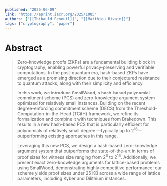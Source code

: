 ```yaml
---
published: "2025-06-09"
link: "https://eprint.iacr.org/2025/1085"
authors: ["[[Thibauld Feneuil]]", "[[Matthieu Rivain]]"]
tags: ["cryptography", "paper"]
---
```


# Abstract

> Zero-knowledge proofs (ZKPs) are a fundamental building block in cryptography, enabling powerful privacy-preserving and verifiable computations. In the post-quantum era, hash-based ZKPs have emerged as a promising direction due to their conjectured resistance to quantum attacks, along with their simplicity and efficiency.
> 
> In this work, we introduce SmallWood, a hash-based polynomial commitment scheme (PCS) and zero-knowledge argument system optimized for relatively small instances. Building on the recent degree-enforcing commitment scheme (DECS) from the Threshold-Computation-in-the-Head (TCitH) framework, we refine its formalization and combine it with techniques from Brakedown. This results in a new hash-based PCS that is particularly efficient for polynomials of relatively small degree —typically up to $2^{16}$— outperforming existing approaches in this range.
> 
> Leveraging this new PCS, we design a hash-based zero-knowledge argument system that outperforms the state-of-the-art in terms of proof sizes for witness size ranging from $2^6$ to $2^{16}$. Additionally, we present exact zero-knowledge arguments for lattice-based problems using SmallWood, demonstrating highly competitive performance: our scheme yields proof sizes under 25 KB across a wide range of lattice parameters, including Kyber and Dilithium instances.
